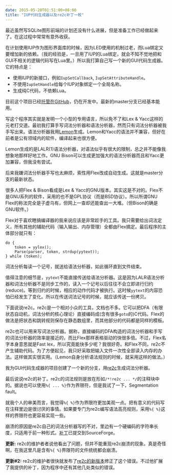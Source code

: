 ```yaml
---
date: 2015-05-20T01:51:00+08:00
title: "IUP代码生成器以及re2c补丁一枚"
---
```


最近虽然写SQLite图形前端的计划还没有什么进展，但是准备工作已经做起来了。在这过程中常常有意外收获。

在计划使用IUP作为图形界面库的时候，因为LED使用的机制过老，而Lua绑定又要增加新的依赖。（我的经验是，一旦用了IUP的Lua绑定，就会不知不觉地把和GUI不相关的逻辑代码写在Lua里。）所以我打算自己写一个新的GUI代码生成器。它的特点是：

- 使用IUP的新接口，例如`IupSetCallback`, `IupSetAttributeHandle`。
- 不使用`IupSetHandle`给每个IUP对象绑定一个全局名称。
- 生成纯C代码，不依赖Lua。

目前这个项目已经[托管在GitHub](https://github.com/z-rui/dlg)，仍在开发中。最新的master分支已经基本能用。

写这个程序其实就是发明一个小型的专用语言，所以免不了和Lex & Yacc这样的元老打交道。最初我打算手写词法分析器和语法分析器，然而只有词法分析器被我手写出来。语法分析器我用[Lemon](http://www.hwaci.com/sw/lemon/)生成。Lemon和Yacc的语法并不兼容，但好在前者是公有领域内的软件，编译起来也很方便。

Lemon生成的是LALR(1)语法分析器，对语法似乎有很大的限制，总之并不能像我想象地那样好地工作。GNU Bison可以生成更加强大的语法分析器而且和Yacc更加兼容，但我没有尝试。

后来我嫌词法分析器手写也太麻烦，索性用Flex改成自动生成。这就是master分支的最新状态。

很多人把Flex & Bison看成是Lex & Yacc的GNU版本。其实这是不对的。Flex不是GNU系列的软件，采用的也不是GPL协议（而是BSD协议）。所以所谓GNU Flex的称法完全是子虚乌有，但网上一查却还能查出一大堆。（但Bison的确是GNU软件。）

Flex对于喜欢瞎搞编译器的我来说应该是非常趁手的工具。我只需要给出词法定义，所有其他的辅助代码（输入输出、内存管理）全都由Flex搞定。最后程序的主体部分就只有：

```
do {
	token = yylex();
	Parse(parser, token, strdup(yytext));
} while (token);
```

词法分析每读一个记号，就送给语法分析器，如此循环直到文件结束。

值得注意的细节是，`yytext`不能直接传送给语法分析器。这是因为LALR语法分析器和词法分析器不是同步工作的，读入一个记号以后往往不会立即进行归约(reduce)。等到归约的时候，相应的动作代码才被执行。这时候`yytext`的内容恐怕已经发生了变化。所以在传送词法记号的时候，就应该传送一份拷贝。

下面说说re2c。re2c是一个相对小众的工具，文档也不多。它可以把DFA（有限状态自动机，词法分析的核心理论）直接编码成(含有很多`goto`的)C代码。Flex的做法是把状态和跳转规则保存在静态数组里，而其他部分的代码都是同样的模板。

re2c也可以用来写词法分析器。据称，直接编码的DFA构造的词法分析器和手写的词法分析器的效率是接近的，而比Flex那样表格驱动的快很多倍。不过，Flex名字本身意思就是Fast lex，所以究竟能快多少呢？我很好奇。和Flex不同，re2c不产生辅助代码。为了方便起见，我只好采取把输入文件一次性全部读入内存的办法。这样做其实很实用。（Lemon自身分析语法规则的时候，就采用这样的做法。）

我为GUI代码生成器的项目创建了一个新的分支，用[re2c](http://re2c.org/)生成词法分析器。

最后说说re2c的补丁。re2c的词法规则是放在形如`/*!re2c ... */`的注释块中的。据说也可以使用`%{ ... %}`作为界限符，但是我试了一下，Segmentation fault。

就我个人的审美而言，我觉得`%{ %}`作为界限符更加美观一点。把有意义的代码写在注释里边是很讨厌的事情。如果要专门为re2c编写语法高亮规则，采用`%{ %}`这样的界限符也更容易实现一些。

崩溃的原因是re2c自己的词法分析器写的不对，里边有一个硬编码的字符串长度，只适用于前一种形式。[补丁](https://sourceforge.net/p/re2c/patches/27/)已提交到SourceForge。

**更新:** re2c的维护者者说他看出了问题，但并不能重现re2c崩溃的现象。真是奇怪啊，在我这里凡是含有`%{ %}`界限符的文件统统都会崩溃。

**更新#2:** re2c的维护者很快就发布了[re2c的新版本](http://sourceforge.net/projects/re2c/files/re2c/0.14.3/)修正了这个错误。不过他扩展了我提供的补丁，因为程序中还有其他几处类似的错误。

<!--more-->
